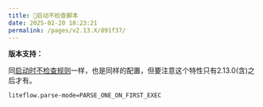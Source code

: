 ```yaml
---
title: 🥨启动不检查脚本
date: 2025-02-20 18:23:21
permalink: /pages/v2.13.X/891f37/
---
```


**版本支持：**<Badge text="v2.13.0+" vertical="middle"/>

同[启动时不检查规则](/pages/v2.13.X/891f36/)一样，也是同样的配置，但要注意这个特性只有2.13.0(含)之后才有。

```properties
liteflow.parse-mode=PARSE_ONE_ON_FIRST_EXEC
```



